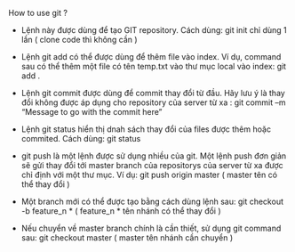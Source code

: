 How to use git ?
- Lệnh này được dùng để tạo GIT repository. Cách dùng:
git init chỉ dùng 1 lần ( clone code thì không cần )

- Lệnh git add có thể được dùng để thêm file vào index. Ví dụ, command sau có thể thêm một file có tên temp.txt vào thư mục local vào index:
git add .

- Lệnh git commit được dùng để commit thay đổi từ đầu. Hãy lưu ý là thay đổi không được áp dụng cho repository của server từ xa :
git commit –m “Message to go with the commit here”

- Lệnh git status hiển thị dnah sách thay đổi của files được thêm hoặc commited. Cách dùng:
git status

- git push là một lệnh được sử dụng nhiều của git. Một lệnh push đơn giản sẽ gửi thay đổi tới master branch của repositorys của server từ xa được chỉ định với một thư mục. Ví dụ:
git push origin master ( master tên có thể thay đổi )

- Một branch mới có thể được tạo bằng cách dùng lệnh sau:
git checkout -b feature_n * ( feature_n * tên nhánh có thể thay đổi )

- Nếu chuyển về master branch chính là cần thiết, sử dụng git command sau:
git checkout master ( master tên nhánh cần chuyển )
